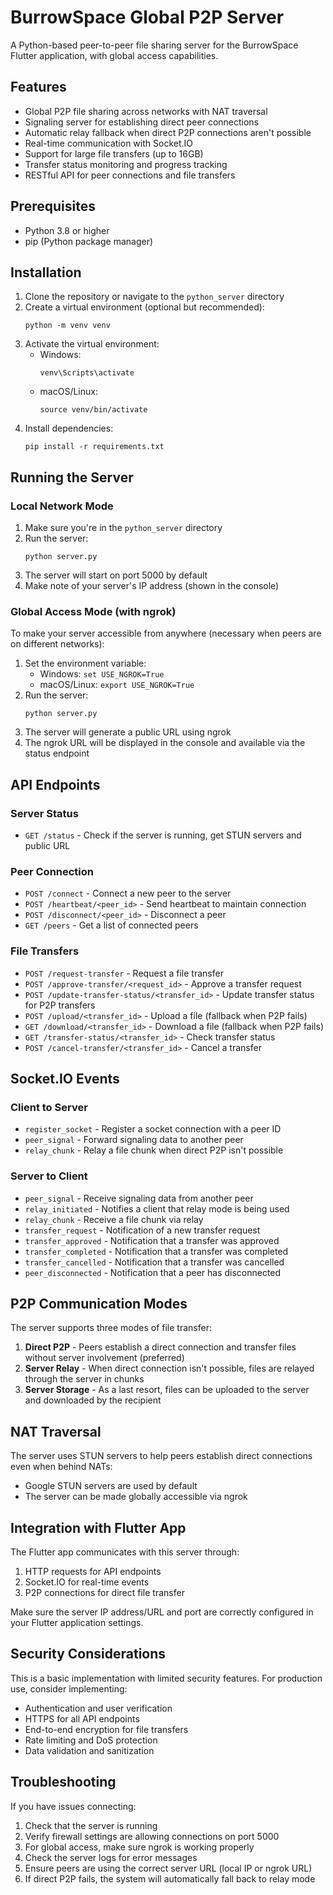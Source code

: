 # BurrowSpace Global P2P Server

A Python-based peer-to-peer file sharing server for the BurrowSpace Flutter application, with global access capabilities.

## Features

- Global P2P file sharing across networks with NAT traversal
- Signaling server for establishing direct peer connections
- Automatic relay fallback when direct P2P connections aren't possible
- Real-time communication with Socket.IO
- Support for large file transfers (up to 16GB)
- Transfer status monitoring and progress tracking
- RESTful API for peer connections and file transfers

## Prerequisites

- Python 3.8 or higher
- pip (Python package manager)

## Installation

1. Clone the repository or navigate to the `python_server` directory
2. Create a virtual environment (optional but recommended):
   ```
   python -m venv venv
   ```
3. Activate the virtual environment:
   - Windows:
     ```
     venv\Scripts\activate
     ```
   - macOS/Linux:
     ```
     source venv/bin/activate
     ```
4. Install dependencies:
   ```
   pip install -r requirements.txt
   ```

## Running the Server

### Local Network Mode

1. Make sure you're in the `python_server` directory
2. Run the server:
   ```
   python server.py
   ```
3. The server will start on port 5000 by default
4. Make note of your server's IP address (shown in the console)

### Global Access Mode (with ngrok)

To make your server accessible from anywhere (necessary when peers are on different networks):

1. Set the environment variable:
   - Windows: `set USE_NGROK=True`
   - macOS/Linux: `export USE_NGROK=True`
2. Run the server:
   ```
   python server.py
   ```
3. The server will generate a public URL using ngrok
4. The ngrok URL will be displayed in the console and available via the status endpoint

## API Endpoints

### Server Status
- `GET /status` - Check if the server is running, get STUN servers and public URL

### Peer Connection
- `POST /connect` - Connect a new peer to the server
- `POST /heartbeat/<peer_id>` - Send heartbeat to maintain connection
- `POST /disconnect/<peer_id>` - Disconnect a peer
- `GET /peers` - Get a list of connected peers

### File Transfers
- `POST /request-transfer` - Request a file transfer
- `POST /approve-transfer/<request_id>` - Approve a transfer request
- `POST /update-transfer-status/<transfer_id>` - Update transfer status for P2P transfers
- `POST /upload/<transfer_id>` - Upload a file (fallback when P2P fails)
- `GET /download/<transfer_id>` - Download a file (fallback when P2P fails)
- `GET /transfer-status/<transfer_id>` - Check transfer status
- `POST /cancel-transfer/<transfer_id>` - Cancel a transfer

## Socket.IO Events

### Client to Server
- `register_socket` - Register a socket connection with a peer ID
- `peer_signal` - Forward signaling data to another peer
- `relay_chunk` - Relay a file chunk when direct P2P isn't possible

### Server to Client
- `peer_signal` - Receive signaling data from another peer
- `relay_initiated` - Notifies a client that relay mode is being used
- `relay_chunk` - Receive a file chunk via relay
- `transfer_request` - Notification of a new transfer request
- `transfer_approved` - Notification that a transfer was approved
- `transfer_completed` - Notification that a transfer was completed
- `transfer_cancelled` - Notification that a transfer was cancelled
- `peer_disconnected` - Notification that a peer has disconnected

## P2P Communication Modes

The server supports three modes of file transfer:

1. **Direct P2P** - Peers establish a direct connection and transfer files without server involvement (preferred)
2. **Server Relay** - When direct connection isn't possible, files are relayed through the server in chunks
3. **Server Storage** - As a last resort, files can be uploaded to the server and downloaded by the recipient

## NAT Traversal

The server uses STUN servers to help peers establish direct connections even when behind NATs:

- Google STUN servers are used by default
- The server can be made globally accessible via ngrok

## Integration with Flutter App

The Flutter app communicates with this server through:
1. HTTP requests for API endpoints
2. Socket.IO for real-time events
3. P2P connections for direct file transfer

Make sure the server IP address/URL and port are correctly configured in your Flutter application settings.

## Security Considerations

This is a basic implementation with limited security features. For production use, consider implementing:

- Authentication and user verification
- HTTPS for all API endpoints
- End-to-end encryption for file transfers
- Rate limiting and DoS protection
- Data validation and sanitization

## Troubleshooting

If you have issues connecting:
1. Check that the server is running
2. Verify firewall settings are allowing connections on port 5000
3. For global access, make sure ngrok is working properly
4. Check the server logs for error messages
5. Ensure peers are using the correct server URL (local IP or ngrok URL)
6. If direct P2P fails, the system will automatically fall back to relay mode 